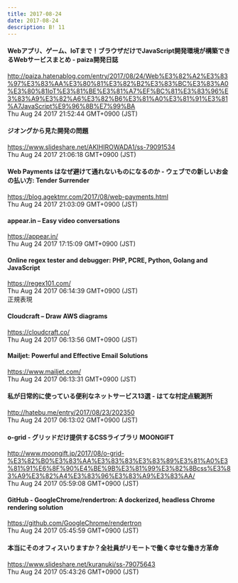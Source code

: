 ```yaml
---
title: 2017-08-24
date: 2017-08-24
description: B! 11
---
```


#### Webアプリ、ゲーム、IoTまで！ブラウザだけでJavaScript開発環境が構築できるWebサービスまとめ - paiza開発日誌
http://paiza.hatenablog.com/entry/2017/08/24/Web%E3%82%A2%E3%83%97%E3%83%AA%E3%80%81%E3%82%B2%E3%83%BC%E3%83%A0%E3%80%81IoT%E3%81%BE%E3%81%A7%EF%BC%81%E3%83%96%E3%83%A9%E3%82%A6%E3%82%B6%E3%81%A0%E3%81%91%E3%81%A7JavaScript%E9%96%8B%E7%99%BA<br>
Thu Aug 24 2017 21:52:44 GMT+0900 (JST)<br>


#### ジオングから見た開発の問題
https://www.slideshare.net/AKIHIROWADA1/ss-79091534<br>
Thu Aug 24 2017 21:06:18 GMT+0900 (JST)<br>


#### Web Payments はなぜ避けて通れないものになるのか - ウェブでの新しいお金の払い方: Tender Surrender
https://blog.agektmr.com/2017/08/web-payments.html<br>
Thu Aug 24 2017 21:03:09 GMT+0900 (JST)<br>


#### appear.in – Easy video conversations
https://appear.in/<br>
Thu Aug 24 2017 17:15:09 GMT+0900 (JST)<br>


#### Online regex tester and debugger: PHP, PCRE, Python, Golang and JavaScript
https://regex101.com/<br>
Thu Aug 24 2017 06:14:39 GMT+0900 (JST)<br>
正規表現


#### Cloudcraft – Draw AWS diagrams
https://cloudcraft.co/<br>
Thu Aug 24 2017 06:13:56 GMT+0900 (JST)<br>


#### Mailjet: Powerful and Effective Email Solutions
https://www.mailjet.com/<br>
Thu Aug 24 2017 06:13:31 GMT+0900 (JST)<br>


#### 私が日常的に使っている便利なネットサービス13選 - はてな村定点観測所
http://hatebu.me/entry/2017/08/23/202350<br>
Thu Aug 24 2017 06:13:02 GMT+0900 (JST)<br>


#### o-grid - グリッドだけ提供するCSSライブラリ MOONGIFT
http://www.moongift.jp/2017/08/o-grid-%E3%82%B0%E3%83%AA%E3%83%83%E3%83%89%E3%81%A0%E3%81%91%E6%8F%90%E4%BE%9B%E3%81%99%E3%82%8Bcss%E3%83%A9%E3%82%A4%E3%83%96%E3%83%A9%E3%83%AA/<br>
Thu Aug 24 2017 05:59:08 GMT+0900 (JST)<br>


#### GitHub - GoogleChrome/rendertron: A dockerized, headless Chrome rendering solution
https://github.com/GoogleChrome/rendertron<br>
Thu Aug 24 2017 05:45:59 GMT+0900 (JST)<br>


#### 本当にそのオフィスいりますか？全社員がリモートで働く幸せな働き方革命
https://www.slideshare.net/kuranuki/ss-79075643<br>
Thu Aug 24 2017 05:43:26 GMT+0900 (JST)<br>


